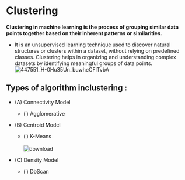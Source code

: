 # Clustering
**Clustering in machine learning is the process of grouping similar data points together based on their inherent patterns or similarities.**
 * It is an unsupervised learning technique used to discover natural structures or clusters within a dataset, without relying on predefined classes. Clustering helps in organizing and understanding complex datasets by identifying meaningful groups of data points.
![447551_H-0Hu35Un_buwheCFlTvbA](https://github.com/ThisIs-Developer/Python/assets/109382325/dca79593-235c-49a5-a9e7-4af4b199bb5a)
## Types of algorithm inclustering :
 - (A) Connectivity Model
     - (i) Agglomerative
 - (B) Centroid Model
     - (i) K-Means
       \
       \
     ![download](https://github.com/ThisIs-Developer/Python/assets/109382325/bb3fe7ef-2fd1-411d-bf26-ac638035a1c4)

 - (C) Density Model
     - (i) DbScan
